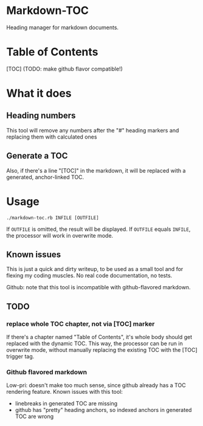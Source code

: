 # Markdown-TOC
Heading manager for markdown documents.

# Table of Contents
[TOC] (TODO: make github flavor compatible!)

# What it does

## Heading numbers
This tool will remove any numbers after the "#" heading markers and replacing them with calculated ones

## Generate a TOC
Also, if there's a line "[TOC]" in the markdown, it will be replaced with a generated, anchor-linked TOC.

# Usage

    ./markdown-toc.rb INFILE [OUTFILE]

If `OUTFILE` is omitted, the result will be displayed.
If `OUTFILE` equals `INFILE`, the processor will work in overwrite mode.

## Known issues
This is just a quick and dirty writeup, to be used as a small tool and for flexing my coding muscles.
No real code documentation, no tests.

Github: note that this tool is incompatible with github-flavored markdown.


## TODO

### replace whole TOC chapter, not via [TOC] marker
If there's a chapter named "Table of Contents", it's whole body should get replaced with the dynamic TOC. This
way, the processor can be run in overwrite mode, without manually replacing the existing TOC with the [TOC] trigger tag.

### Github flavored markdown
Low-pri: doesn't make too much sense, since github already has a TOC rendering feature.
Known issues with this tool:
- linebreaks in generated TOC are missing
- github has "pretty" heading anchors, so indexed anchors in generated TOC are wrong
